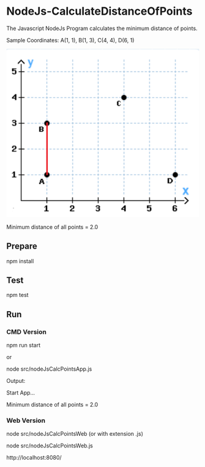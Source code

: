 # NodeJs-CalculateDistanceOfPoints
The Javascript NodeJs Program calculates the minimum distance of points.

Sample Coordinates: A(1, 1), B(1, 3), C(4, 4), D(6, 1) 

![Coordinates](src/resources/Coordinates.png "Coordinates")

Minimum distance of all points = 2.0


## Prepare
npm install


## Test
npm test


## Run
### CMD Version
npm run start

or 

node src/nodeJsCalcPointsApp.js

Output:

Start App...

Minimum distance of all points = 2.0


### Web Version
node src/nodeJsCalcPointsWeb (or with extension .js)

node src/nodeJsCalcPointsWeb.js

http://localhost:8080/

